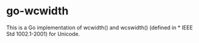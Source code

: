 go-wcwidth
==========

This is a Go implementation of wcwidth() and wcswidth() (defined in * IEEE Std 1002.1-2001) for Unicode.
